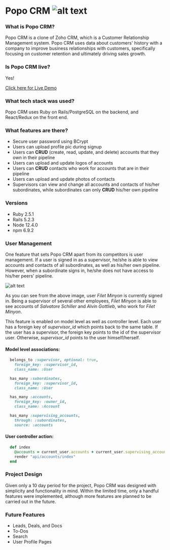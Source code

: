 # Popo CRM ![alt text](https://popo-crm.herokuapp.com/assets/icon-handshake-dd48332ae63bd59e2e18c17ba13cbe2f123a5640b256d3ab271929db72e1485c.png "Popo CRM")

### What is Popo CRM?

Popo CRM is a clone of Zoho CRM, which is a Customer Relationship Management system. Popo CRM uses data about customers' history with a company to improve business relationships with customers, specifically focusing on customer retention and ultimately driving sales growth.

### Is Popo CRM live?

Yes! 

[Click here for Live Demo](https://popo-crm.herokuapp.com/)

### What tech stack was used?

Popo CRM uses Ruby on Rails/PostgreSQL on the backend, and React/Redux on the front end. 

### What features are there?

* Secure user password using BCrypt
* Users can upload profile pic during signup
* Users can **CRUD** (create, read, update, and delete) accounts that they own in their pipeline
* Users can upload and update logos of accounts
* Users can **CRUD** contacts who work for accounts that are in their pipeline
* Users can upload and update photos of contacts
* Supervisors can view and change all accounts and contacts of his/her subordinates, while subordinates can only **CRUD** his/her own pipeline

### Versions
* Ruby 2.5.1
* Rails 5.2.3
* Node 12.4.0
* npm 6.9.2

### User Management

One feature that sets Popo CRM apart from its competitors is user management. If a user is signed in as a supervisor, he/she is able to view accounts and contacts of all subordinates, as well as his/her own pipeline. However, when a subordinate signs in, he/she does not have access to his/her peers' pipeline.

![alt text](https://raw.githubusercontent.com/BenjaminT88/Popo/master/app/assets/images/account_index_screenshot.png "Accounts Index")

As you can see from the above image, user _Filet Minyon_ is currently signed in. Being a supervisor of several other employees, _Filet Minyon_ is able to see accounts of _Salvatore Schiller_ and _Alvin Gottlieb_, who work for _Filet Minyon_.

This feature is enabled on model level as well as controller level. Each user has a foreign key of _supervisor_id_ which points back to the same table. If the user has a supervisor, the foreign key points to the id of the supervisor user. Otherwise, _supervisor_id_ points to the user himself/herself.

#### Model level associations:

```ruby
  belongs_to :supervisor, optional: true,
    foreign_key: :supervisor_id,
    class_name: :User

  has_many :subordinates,
    foreign_key: :supervisor_id,
    class_name: :User

  has_many :accounts,
    foreign_key: :owner_id,
    class_name: :Account

  has_many :supervising_accounts,
    through: :subordinates,
    source: :accounts
```

#### User controller action:

```ruby
  def index
    @accounts = current_user.accounts + current_user.supervising_accounts
    render "api/accounts/index"
  end
```

### Project Design

Given only a 10 day period for the project, Popo CRM was designed with simplicity and functionality in mind. Within the limited time, only a handful features were implemented, although more features are planned to be carried out in the future.

### Future Features

* Leads, Deals, and Docs
* To-Dos
* Search
* User Profile Pages
